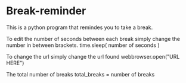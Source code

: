 # Break-reminder

This is a python program that remindes you to take a break. 

To edit the number of seconds between each break simply change the number in between brackets.
                            time.sleep( number of seconds ) 
       
To change the url simply change the url found
                            webbrowser.open("URL HERE")
       
The total number of breaks 
                            total_breaks = number of breaks
